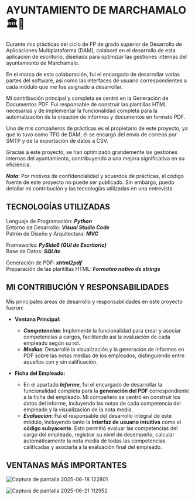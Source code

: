 # AYUNTAMIENTO DE MARCHAMALO 🏛️🏢
Durante mis prácticas del ciclo de FP de grado superior de Desarrollo de Aplicaciones Multiplataforma (DAM), colaboré en el desarrollo de esta aplicación de escritorio, diseñada para optimizar las gestiones internas del ayuntamiento de Marchamalo.  

En el marco de esta colaboración, fui el encargado de desarrollar varias partes del software, así como las interfaces de usuario correspondientes a cada módulo que me fue asignado a desarrollar.

Mi contribución principal y completa se centró en la Generación de Documentos PDF. Fui responsable de construir las plantillas HTML necesarias y de implementar la funcionalidad completa para la automatización de la creación de informes y documentos en formato PDF.

Uno de mis compañeros de prácticas es el propietario de este proyecto, ya que lo tuvo como TFG de DAM; él se encargó del envío de correos por SMTP y de la exportación de datos a CSV.

Gracias a este proyecto, se han optimizado grandemente las gestiones internas del ayuntamiento, contribuyendo a una mejora significativa en su eficiencia.  

**_Nota_**: Por motivos de confidencialidad y acuerdos de prácticas, el código fuente de este proyecto no puede ser publicado. Sin embargo, puedo detallar mi contribución y las tecnologías utilizadas en una entrevista.

## TECNOLOGÍAS UTILIZADAS
Lenguaje de Programación: **_Python_**  
Entorno de Desarrollo: **_Visual Studio Code_**  
Patrón de Diseño y Arquitectura: **_MVC_**  

Frameworks: **_PySide6 (GUI de Escritorio)_**  
Base de Datos: **_SQLite_**  

Generación de PDF: **_xhtml2pdf_**  
Preparación de las plantillas HTML: **_Formateo nativo de strings_**  

## MI CONTRIBUCIÓN Y RESPONSABILIDADES

Mis principales áreas de desarrollo y responsabilidades en este proyecto fueron:

* **Ventana Principal:**
    * **_Competencias_**: Implementé la funcionalidad para crear y asociar competencias a cargos, facilitando así la evaluación de cada empleado según su rol.
    * **_Medias_**: Desarrollé la visualización y la generación de informes en PDF sobre las notas medias de los empleados, distinguiendo entre aquellos con y sin calificación.

* **Ficha del Empleado:**
    * En el apartado **_Informe_**, fui el encargado de desarrollar la funcionalidad completa para la **generación del PDF** correspondiente a la ficha del empleado. Mi compañero se centró en construir los datos del informe, incluyendo las notas de cada competencia del empleado y la visualización de la nota media.
    * **_Evaluación_**: Fui el responsable del desarrollo integral de este módulo, incluyendo tanto la **interfaz de usuario intuitiva** como el **código subyacente**. Esto permitió evaluar las competencias del cargo del empleado, registrar su nivel de desempeño, calcular automáticamente la nota media de todas las competencias calificadas y asociarla a la evaluación final del empleado.

## VENTANAS MÁS IMPORTANTES
![Captura de pantalla 2025-06-18 122801](https://github.com/user-attachments/assets/5e549590-b55a-454d-956e-5a696309695d)  

![Captura de pantalla 2025-06-21 112952](https://github.com/user-attachments/assets/40e625c9-189f-4055-a24b-2b41c87728f6)  
